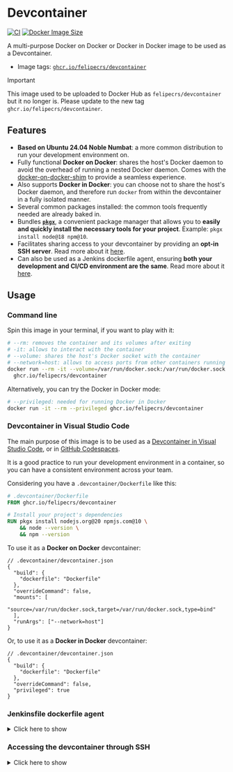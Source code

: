 # Devcontainer

[![CI](https://github.com/felipecrs/docker-images/workflows/ci/badge.svg?branch=master&event=push)](https://github.com/felipecrs/docker-images/actions?query=workflow%3Aci+branch%3Amaster+event%3Apush)
[![Docker Image Size](https://ghcr-badge.egpl.dev/felipecrs/devcontainer/size)](https://github.com/felipecrs/docker-images/pkgs/container/devcontainer)

A multi-purpose Docker on Docker or Docker in Docker image to be used as a Devcontainer.

- Image tags: [`ghcr.io/felipecrs/devcontainer`](https://github.com/felipecrs/docker-images/pkgs/container/devcontainer)

> [!IMPORTANT]
> This image used to be uploaded to Docker Hub as `felipecrs/devcontainer` but it no longer is. Please update to the new tag `ghcr.io/felipecrs/devcontainer`.

## Features

- **Based on Ubuntu 24.04 Noble Numbat**: a more common distribution to run your development environment on.
- Fully functional **Docker on Docker**: shares the host's Docker daemon to avoid the overhead of running a nested Docker daemon. Comes with the [docker-on-docker-shim](https://github.com/felipecrs/docker-on-docker-shim) to provide a seamless experience.
- Also supports **Docker in Docker**: you can choose not to share the host's Docker daemon, and therefore run `docker` from within the devcontainer in a fully isolated manner.
- Several common packages installed: the common tools frequently needed are already baked in.
- Bundles [**`pkgx`**](https://pkgx.sh), a convenient package manager that allows you to **easily and quickly install the necessary tools for your project**. Example: `pkgx install node@18 npm@10`.
- Facilitates sharing access to your devcontainer by providing an **opt-in SSH server**. Read more about it [here](#accessing-the-devcontainer-through-ssh).
- Can also be used as a Jenkins dockerfile agent, ensuring **both your development and CI/CD environment are the same**. Read more about it [here](#jenkinsfile-dockerfile-agent).

## Usage

### Command line

Spin this image in your terminal, if you want to play with it:

```sh
# --rm: removes the container and its volumes after exiting
# -it: allows to interact with the container
# --volume: shares the host's Docker socket with the container
# --network=host: allows to access ports from other containers running on the host
docker run --rm -it --volume=/var/run/docker.sock:/var/run/docker.sock --network=host \
  ghcr.io/felipecrs/devcontainer
```

Alternatively, you can try the Docker in Docker mode:

```sh
# --privileged: needed for running Docker in Docker
docker run -it --rm --privileged ghcr.io/felipecrs/devcontainer
```

### Devcontainer in Visual Studio Code

The main purpose of this image is to be used as a [Devcontainer in Visual Studio Code](https://code.visualstudio.com/docs/devcontainers/containers), or in [GitHub Codespaces](https://github.com/features/codespaces).

It is a good practice to run your development environment in a container, so you can have a consistent environment across your team.

Considering you have a `.devcontainer/Dockerfile` like this:

```dockerfile
# .devcontainer/Dockerfile
FROM ghcr.io/felipecrs/devcontainer

# Install your project's dependencies
RUN pkgx install nodejs.org@20 npmjs.com@10 \
    && node --version \
    && npm --version
```

To use it as a **Docker on Docker** devcontainer:

```jsonc
// .devcontainer/devcontainer.json
{
  "build": {
    "dockerfile": "Dockerfile"
  },
  "overrideCommand": false,
  "mounts": [
    "source=/var/run/docker.sock,target=/var/run/docker.sock,type=bind"
  ],
  "runArgs": ["--network=host"]
}
```

Or, to use it as a **Docker in Docker** devcontainer:

```jsonc
// .devcontainer/devcontainer.json
{
  "build": {
    "dockerfile": "Dockerfile"
  },
  "overrideCommand": false,
  "privileged": true
}
```

### Jenkinsfile dockerfile agent

<details>
  <summary>Click here to show</summary>

When running as a `Jenkinsfile` docker agent, Jenkins will run the container as the host user instead of the default `devcontainer` user.

This image comes with [`fixuid`](https://github.com/boxboat/fixuid), which will automatically fix the user and group IDs of the `devcontainer` user that comes with the image to match the host user.

[`fixdockergid`](https://github.com/felipecrs/fixdockergid) is also included, which will fix the group ID of the `docker` group to match the host's `docker` group ID.

This ensures file permissions are correct when running as a `Jenkinsfile` dockerfile agent, as well as ensures `docker` from within the container still works in docker on docker mode.

Considering you have a `.devcontainer/Dockerfile` like this:

```dockerfile
# .devcontainer/Dockerfile
FROM ghcr.io/felipecrs/devcontainer

# Install your project's dependencies
RUN pkgx install openjdk.org@21 maven.apache.org@3 \
    && java --version \
    && mvn --version
```

To run it in Jenkins through Docker on Docker mode (recommended if your Jenkins provides [ephemeral Docker in Docker agents](../jenkins-agent-dind)):

```groovy
// Jenkinsfile
pipeline {
  agent {
    dockerfile {
      dir '.devcontainer'
      // --group-add=docker: is needed when using docker exec to run commands,
      // which is what Jenkins does when running as a Jenkinsfile docker agent
      args '--volume=/var/run/docker.sock:/var/run/docker.sock --network=host --group-add=docker'
    }
  }
  stages {
    stage('Verify docker works') {
      steps {
        sh 'docker version'
      }
    }
  }
}
```

Alternatively, you can use the Docker in Docker mode (recommended in case your Jenkins provides static agents):

```groovy
// Jenkinsfile
pipeline {
  agent {
    dockerfile {
      dir '.devcontainer'
      args '--privileged --group-add=docker'
    }
  }
  stages {
    stage('Verify docker works') {
      steps {
        sh 'docker version'
      }
    }
  }
}
```

</details>

### Accessing the devcontainer through SSH

<details>
  <summary>Click here to show</summary>

This image comes with a SSH server installed and configured, but it comes disabled by default.

To enable it, you need to add the `SSHD_ENABLED=true` environment variable when running the container.

The SSHD server will run on port `22` and you can use the `devcontainer` user to login, without any password.

The image also comes with a convenience script at `/ssh-command/get.sh` that will output the SSH command to connect to the container, which you can use to connect to the container through SSH. Example:

```sh
docker run --rm -it --privileged \
  -e SSHD_ENABLED=true \
  -e NODE_NAME=$(hostname -I | awk '{ print $1 }') \
  -e SSHD_PORT=2222 \
  -p 2222:22 \
  ghcr.io/felipecrs/devcontainer \
  /ssh-command/get.sh
```

![Example of SSH command](https://user-images.githubusercontent.com/29582865/203834385-1fb78d1d-5725-4074-8308-83a7b0ec818b.png)

</details>

